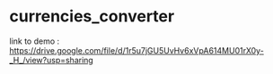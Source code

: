 # currencies_converter
link to demo : https://drive.google.com/file/d/1r5u7jGU5UvHv6xVpA614MU01rX0y-_H_/view?usp=sharing
